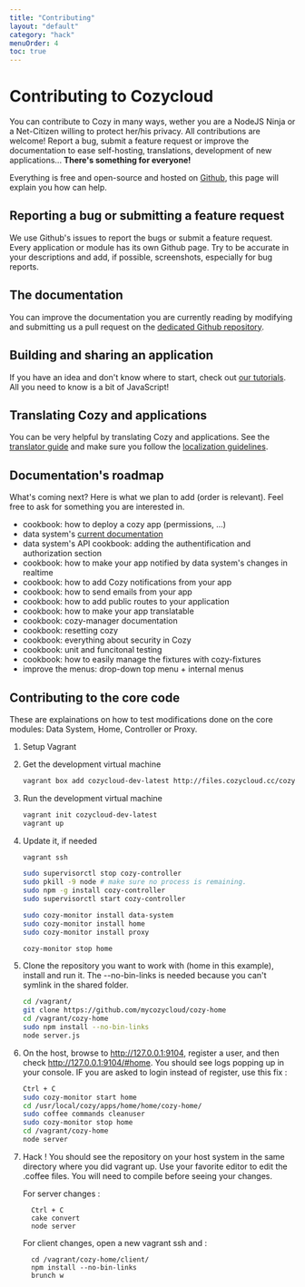 ```yaml
---
title: "Contributing"
layout: "default"
category: "hack"
menuOrder: 4
toc: true
---
```


# Contributing to Cozycloud

You can contribute to Cozy in many ways, wether you are a NodeJS Ninja or a
Net-Citizen willing to protect her/his privacy. All contributions are welcome!
Report a bug, submit a feature request or improve the documentation to ease
self-hosting, translations, development of new applications...
**There's something for everyone!**

Everything is free and open-source and hosted on
[Github](https://github.com/mycozycloud/), this page will explain you how can
help.


## Reporting a bug or submitting a feature request

We use Github's issues to report the bugs or submit a feature request. Every
application or module has its own Github page.
Try to be accurate in your descriptions and add, if possible, screenshots, especially for bug reports.


## The documentation

You can improve the documentation you are currently reading by modifying and
submitting us a pull request on the
[dedicated Github repository](https://github.com/mycozycloud/cozy-docs/).

## Building and sharing an application

If you have an idea and don't know where to start, check out [our tutorials](/hack/getting-started/). All you need to know is a bit of JavaScript!

## Translating Cozy and applications
You can be very helpful by translating Cozy and applications. See the [translator guide](/hack/cookbooks/localization.html#Summary-for-translator-contributors) and make sure you follow the [localization guidelines](/hack/cookbooks/localization.html#Localization-guidelines).

## Documentation's roadmap

What's coming next? Here is what we plan to add (order is relevant). Feel free to ask for something you are interested in.

* cookbook: how to deploy a cozy app (permissions, ...)
* data system's [current documentation](https://github.com/mycozycloud/cozy-data-system/wiki/)
* data system's API cookbook: adding the authentification and authorization section
* cookbook: how to make your app notified by data system's changes in realtime
* cookbook: how to add Cozy notifications from your app
* cookbook: how to send emails from your app
* cookbook: how to add public routes to your application
* cookbook: how to make your app translatable
* cookbook: cozy-manager documentation
* cookbook: resetting cozy
* cookbook: everything about security in Cozy
* cookbook: unit and funcitonal testing
* cookbook: how to easily manage the fixtures with cozy-fixtures
* improve the menus: drop-down top menu + internal menus

## Contributing to the core code

These are explainations on how to test modifications done on the core modules:
Data System, Home, Controller or Proxy.

1. Setup Vagrant

2. Get the development virtual machine

    ```sh
    vagrant box add cozycloud-dev-latest http://files.cozycloud.cc/cozycloud-dev-latest.box
    ```

3. Run the development virtual machine

    ```sh
    vagrant init cozycloud-dev-latest
    vagrant up
    ```

4. Update it, if needed

    ```sh
    vagrant ssh

    sudo supervisorctl stop cozy-controller
    sudo pkill -9 node # make sure no process is remaining.
    sudo npm -g install cozy-controller
    sudo supervisorctl start cozy-controller

    sudo cozy-monitor install data-system
    sudo cozy-monitor install home
    sudo cozy-monitor install proxy

    cozy-monitor stop home
    ```

5. Clone the repository you want to work with (home in this example), install and run it.
The --no-bin-links is needed because you can't symlink in the shared folder.

    ```sh
    cd /vagrant/
    git clone https://github.com/mycozycloud/cozy-home
    cd /vagrant/cozy-home
    sudo npm install --no-bin-links
    node server.js
    ```

6. On the host, browse to http://127.0.0.1:9104, register a user, and then check http://127.0.0.1:9104/#home.
You should see logs popping up in your console. IF you are asked to login instead of register, use this fix :

    ```sh
    Ctrl + C
    sudo cozy-monitor start home
    cd /usr/local/cozy/apps/home/home/cozy-home/
    sudo coffee commands cleanuser
    sudo cozy-monitor stop home
    cd /vagrant/cozy-home
    node server
    ```

7. Hack ! You should see the repository on your host system in the same directory where you did vagrant up.
Use your favorite editor to edit the .coffee files. You will need to compile before seeing your changes.

    For server changes :

         Ctrl + C
         cake convert
         node server

    For client changes, open a new vagrant ssh and :

         cd /vagrant/cozy-home/client/
         npm install --no-bin-links
         brunch w
